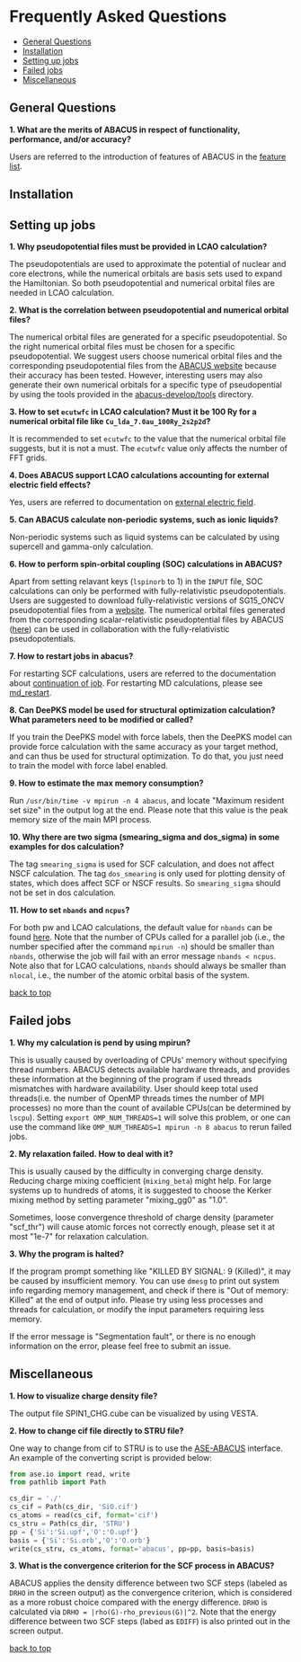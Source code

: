 # Frequently Asked Questions

- [General Questions](#general-questions)
- [Installation](#installation)
- [Setting up jobs](#setting-up-jobs)
- [Failed jobs](#failed-jobs)
- [Miscellaneous](#miscellaneous)

## General Questions

**1. What are the merits of ABACUS in respect of functionality, performance, and/or accuracy?**

Users are referred to the introduction of features of ABACUS in the [feature list](http://abacus.ustc.edu.cn/features/list.htm).

## Installation

## Setting up jobs

**1. Why pseudopotential files must be provided in LCAO calculation?**

The pseudopotentials are used to approximate the potential of nuclear and core electrons, while the numerical orbitals are basis sets used to expand the Hamiltonian. So both pseudopotential and numerical orbital files are needed in LCAO calculation.

**2. What is the correlation between pseudopotential and numerical orbital files?**

The numerical orbital files are generated for a specific pseudopotential. So the right numerical orbital files must be chosen for a specific pseudopotential. We suggest users choose numerical orbital files and the corresponding pseudopotential files from the [ABACUS website](http://abacus.ustc.edu.cn/pseudo/list.htm) because their accuracy has been tested. However, interesting users may also generate their own numerical orbitals for a specific type of pseudopential by using the tools provided in  the [abacus-develop/tools](https://github.com/deepmodeling/abacus-develop/tree/develop/tools) directory.

**3. How to set `ecutwfc` in LCAO calculation? Must it be 100 Ry for a numerical orbital file like `Cu_lda_7.0au_100Ry_2s2p2d`?**

It is recommended to set `ecutwfc` to the value that the numerical orbital file suggests, but it is not a must. The `ecutwfc` value only affects the number of FFT grids.

**4. Does ABACUS support LCAO calculations accounting for external electric field effects?**

Yes, users are referred to documentation on [external electric field](../advanced/scf/advanced.md#external-electric-field).

**5. Can ABACUS calculate non-periodic systems, such as ionic liquids?**

Non-periodic systems such as liquid systems can be calculated by using supercell and gamma-only calculation.

**6. How to perform spin-orbital coupling (SOC) calculations in ABACUS?**

Apart from setting relavant keys (`lspinorb` to 1) in the `INPUT` file, SOC calculations can only be performed with fully-relativistic pseudopotentials. Users are suggested to download fully-relativistic versions of SG15_ONCV pseudopotential files from a [website](http://quantum-simulation.org/potentials/sg15_oncv/upf/). The numerical orbital files generated from the corresponding scalar-relativistic pseudoptential files by ABACUS ([here](http://abacus.ustc.edu.cn/pseudo/list.htm)) can be used in collaboration with the fully-relativistic pseudopotentials.

**7. How to restart jobs in abacus?**

For restarting SCF calculations, users are referred to the documentation about [continuation of job](../advanced/scf/spin.md#for-the-continuation-job). For restarting MD calculations, please see [md_restart](../advanced/input_files/input-main.md#md_restart).

**8. Can DeePKS model be used for structural optimization calculation? What parameters need to be modified or called?**

If you train the DeePKS model with force labels, then the DeePKS model can provide force calculation with the same accuracy as your target method, and can thus be used for structural optimization. To do that, you just need to train the model with force label enabled.

**9. How to estimate the max memory consumption?**

Run `/usr/bin/time -v mpirun -n 4 abacus`, and locate "Maximum resident set size" in the output log at the end. Please note that this value is the peak memory size of the main MPI process.

**10. Why there are two sigma (smearing_sigma and dos_sigma) in some examples for dos calculation?**

 The tag `smearing_sigma` is used for SCF calculation, and does not affect NSCF calculation. The tag `dos_smearing` is only used for plotting density of states, which does affect SCF or NSCF results. So `smearing_sigma` should not be set in dos calculation.

**11. How to set `nbands` and `ncpus`?** 

For both pw and LCAO calculations, the default value for `nbands` can be found [here](https://abacus.deepmodeling.com/en/latest/advanced/input_files/input-main.html#nbands). Note that the number of CPUs called for a parallel job (i.e., the number specified after the command `mpirun -n`) should be smaller than `nbands`, otherwise the job will fail with an error message `nbands < ncpus`. Note also that for LCAO calculations, `nbands` should always be smaller than `nlocal`, i.e., the number of the atomic orbital basis of the system. 

[back to top](#frequently-asked-questions)

## Failed jobs

**1. Why my calculation is pend by using mpirun?**

This is usually caused by overloading of CPUs' memory without specifying thread numbers. ABACUS detects available hardware threads, and provides these information at the beginning of the program if used threads mismatches with hardware availability. User should keep total used threads(i.e. the number of OpenMP threads times the number of MPI processes) no more than the count of available CPUs(can be determined by `lscpu`). Setting `export OMP_NUM_THREADS=1` will solve this problem, or one can use the command like `OMP_NUM_THREADS=1 mpirun -n 8 abacus` to rerun failed jobs.

**2. My relaxation failed. How to deal with it?**

This is usually caused by the difficulty in converging charge density. Reducing charge mixing coefficient (`mixing_beta`) might help. For large systems up to hundreds of atoms, it is suggested to choose the Kerker mixing method by setting parameter "mixing_gg0" as "1.0".

Sometimes, loose convergence threshold of charge density (parameter "scf_thr") will cause atomic forces not correctly enough, please set it at most "1e-7" for relaxation calculation.

**3. Why the program is halted?**

If the program prompt something like "KILLED BY SIGNAL: 9 (Killed)", it may be caused by insufficient memory. You can use `dmesg` to print out system info regarding memory management, and check if there is "Out of memory: Killed" at the end of output info. Please try using less processes and threads for calculation, or modify the input parameters requiring less memory.

If the error message is "Segmentation fault", or there is no enough information on the error, please feel free to submit an issue.

## Miscellaneous

**1. How to visualize charge density file?**

The output file SPIN1_CHG.cube can be visualized by using VESTA.

**2. How to change cif file directly to STRU file?**

One way to change from cif to STRU is to use the [ASE-ABACUS](https://gitlab.com/1041176461/ase-abacus) interface. An example of the converting script is provided below:

```python
from ase.io import read, write
from pathlib import Path

cs_dir = './'
cs_cif = Path(cs_dir, 'SiO.cif')
cs_atoms = read(cs_cif, format='cif')
cs_stru = Path(cs_dir, 'STRU')
pp = {'Si':'Si.upf','O':'O.upf'}
basis = {'Si':'Si.orb','O':'O.orb'}
write(cs_stru, cs_atoms, format='abacus', pp=pp, basis=basis)
```

**3. What is the convergence criterion for the SCF process in ABACUS?**

ABACUS applies the density difference between two SCF steps (labeled as `DRHO` in the screen output) as the convergence criterion, which is considered as a more robust choice compared with the energy difference. `DRHO` is calculated via `DRHO = |rho(G)-rho_previous(G)|^2`. Note that the energy difference between two SCF steps (labed as `EDIFF`) is also printed out in the screen output.

[back to top](#frequently-asked-questions)

